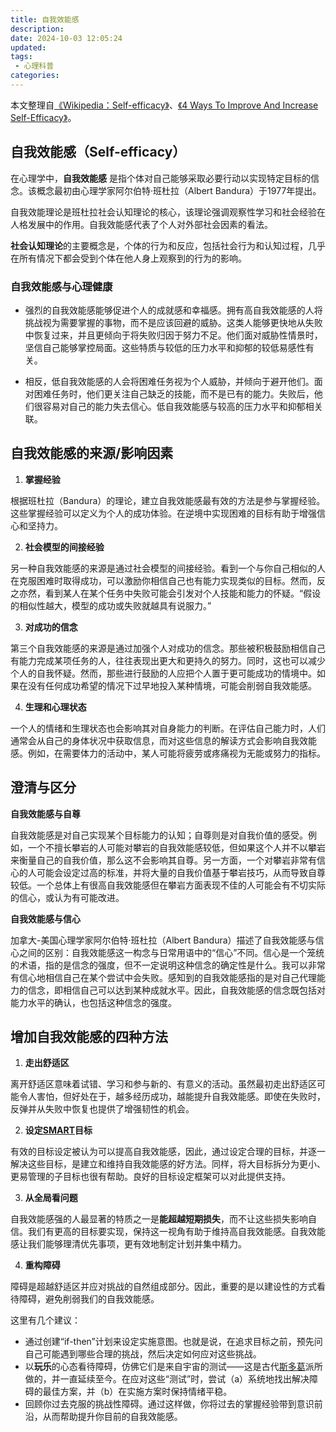```yaml
---
title: 自我效能感
description:
date: 2024-10-03 12:05:24
updated:
tags:
 - 心理科普
categories:
---
```

本文整理自[《Wikipedia：Self-efficacy》](https://en.wikipedia.org/wiki/Self-efficacy)、[《4 Ways To Improve And Increase Self-Efficacy》](https://positivepsychology.com/3-ways-build-self-efficacy/)。

## 自我效能感（Self-efficacy）

在心理学中，**自我效能感** 是指个体对自己能够采取必要行动以实现特定目标的信念。该概念最初由心理学家阿尔伯特·班杜拉（Albert Bandura）于1977年提出。

自我效能理论是班杜拉社会认知理论的核心，该理论强调观察性学习和社会经验在人格发展中的作用。自我效能感代表了个人对外部社会因素的看法。

**社会认知理论**的主要概念是，个体的行为和反应，包括社会行为和认知过程，几乎在所有情况下都会受到个体在他人身上观察到的行为的影响。


### 自我效能感与心理健康

* 强烈的自我效能感能够促进个人的成就感和幸福感。拥有高自我效能感的人将挑战视为需要掌握的事物，而不是应该回避的威胁。这类人能够更快地从失败中恢复过来，并且更倾向于将失败归因于努力不足。他们面对威胁性情景时，坚信自己能够掌控局面。这些特质与较低的压力水平和抑郁的较低易感性有关。

* 相反，低自我效能感的人会将困难任务视为个人威胁，并倾向于避开他们。面对困难任务时，他们更关注自己缺乏的技能，而不是已有的能力。失败后，他们很容易对自己的能力失去信心。低自我效能感与较高的压力水平和抑郁相关联。

## 自我效能感的来源/影响因素

 1. **掌握经验**
 
根据班杜拉（Bandura）的理论，建立自我效能感最有效的方法是参与掌握经验。这些掌握经验可以定义为个人的成功体验。在逆境中实现困难的目标有助于增强信心和坚持力。

 2. **社会模型的间接经验**
 
另一种自我效能感的来源是通过社会模型的间接经验。看到一个与你自己相似的人在克服困难时取得成功，可以激励你相信自己也有能力实现类似的目标。然而，反之亦然，看到某人在某个任务中失败可能会引发对个人技能和能力的怀疑。“假设的相似性越大，模型的成功或失败就越具有说服力。”

 3. **对成功的信念** 
 
第三个自我效能感的来源是通过加强个人对成功的信念。那些被积极鼓励相信自己有能力完成某项任务的人，往往表现出更大和更持久的努力。同时，这也可以减少个人的自我怀疑。然而，那些进行鼓励的人应把个人置于更可能成功的情境中。如果在没有任何成功希望的情况下过早地投入某种情境，可能会削弱自我效能感。

 4. **生理和心理状态**  

一个人的情绪和生理状态也会影响其对自身能力的判断。在评估自己能力时，人们通常会从自己的身体状况中获取信息，而对这些信息的解读方式会影响自我效能感。例如，在需要体力的活动中，某人可能将疲劳或疼痛视为无能或努力的指标。

## 澄清与区分 

**自我效能感与自尊**

自我效能感是对自己实现某个目标能力的认知；自尊则是对自我价值的感受。例如，一个不擅长攀岩的人可能对攀岩的自我效能感较低，但如果这个人并不以攀岩来衡量自己的自我价值，那么这不会影响其自尊。另一方面，一个对攀岩非常有信心的人可能会设定过高的标准，并将大量的自我价值基于攀岩技巧，从而导致自尊较低。一个总体上有很高自我效能感但在攀岩方面表现不佳的人可能会有不切实际的信心，或认为有可能改进。

**自我效能感与信心**

加拿大-美国心理学家阿尔伯特·班杜拉（Albert Bandura）描述了自我效能感与信心之间的区别：自我效能感这一构念与日常用语中的“信心”不同。信心是一个笼统的术语，指的是信念的强度，但不一定说明这种信念的确定性是什么。我可以非常有信心地相信自己在某个尝试中会失败。感知到的自我效能感指的是对自己代理能力的信念，即相信自己可以达到某种成就水平。因此，自我效能感的信念既包括对能力水平的确认，也包括这种信念的强度。

## 增加自我效能感的四种方法

1. **走出舒适区**  

离开舒适区意味着试错、学习和参与新的、有意义的活动。虽然最初走出舒适区可能令人害怕，但好处在于，越多经历成功，越能提升自我效能感。即使在失败时，反弹并从失败中恢复也提供了增强韧性的机会。

2. **设定[SMART](https://en.wikipedia.org/wiki/SMART_criteria)目标**
  
有效的目标设定被认为可以提高自我效能感，因此，通过设定合理的目标，并逐一解决这些目标，是建立和维持自我效能感的好方法。同样，将大目标拆分为更小、更易管理的子目标也很有帮助。良好的目标设定框架可以对此提供支持。

3. **从全局看问题**  

自我效能感强的人最显著的特质之一是**能超越短期损失**，而不让这些损失影响自信。我们有更高的目标要实现，保持这一视角有助于维持高自我效能感。自我效能感让我们能够理清优先事项，更有效地制定计划并集中精力。

4. **重构障碍**  

障碍是超越舒适区并应对挑战的自然组成部分。因此，重要的是以建设性的方式看待障碍，避免削弱我们的自我效能感。

   这里有几个建议：
   - 通过创建“if-then”计划来设定实施意图。也就是说，在追求目标之前，预先问自己可能遇到哪些合理的挑战，然后决定如何应对这些挑战。
   - 以**玩乐**的心态看待障碍，仿佛它们是来自宇宙的测试——这是古代[斯多葛](https://en.wikipedia.org/wiki/Stoicism)派所做的，并一直延续至今。在应对这些“测试”时，尝试（a）系统地找出解决障碍的最佳方案，并（b）在实施方案时保持情绪平稳。
   - 回顾你过去克服的挑战性障碍。通过这样做，你将过去的掌握经验带到意识前沿，从而帮助提升你目前的自我效能感。